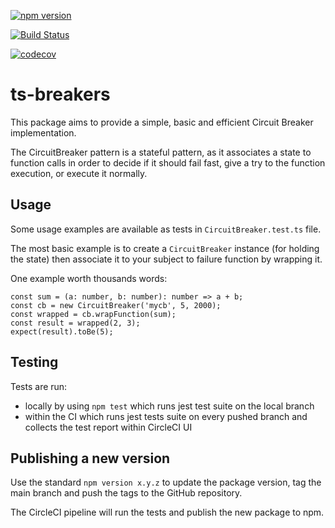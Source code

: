 [![npm version](https://badge.fury.io/js/ts-breakers.svg)](https://badge.fury.io/js/ts-breakers)

[![Build Status](https://circleci.com/gh/migibert/ts-breakers.svg?style=shield)](https://circleci.com/gh/migibert/ts-breakers)

[![codecov](https://codecov.io/gh/migibert/ts-breakers/branch/master/graph/badge.svg)](https://codecov.io/gh/migibert/ts-breakers)


# ts-breakers

This package aims to provide a simple, basic and efficient Circuit Breaker implementation.

The CircuitBreaker pattern is a stateful pattern, as it associates a state to function calls in order to decide if it should fail fast, give a try to the function execution, or execute it normally.


## Usage

Some usage examples are available as tests in `CircuitBreaker.test.ts` file.

The most basic example is to create a `CircuitBreaker` instance (for holding the state) then associate it to your subject to failure function by wrapping it.

One example worth thousands words:

```
const sum = (a: number, b: number): number => a + b;
const cb = new CircuitBreaker('mycb', 5, 2000);
const wrapped = cb.wrapFunction(sum);
const result = wrapped(2, 3);
expect(result).toBe(5);
```

## Testing

Tests are run:

* locally by using `npm test` which runs jest test suite on the local branch
* within the CI which runs jest tests suite on every pushed branch and collects the test report within CircleCI UI

## Publishing a new version

Use the standard `npm version x.y.z` to update the package version, tag the main branch and push the tags to the GitHub repository.

The CircleCI pipeline will run the tests and publish the new package to npm.